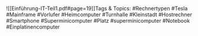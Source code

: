 
![[Einführung-IT-Teil1.pdf#page=19]]Tags & Topics:
   #Rechnertypen
   #Tesla
   #Mainframe
   #Vorlufer
   #Heimcomputer
   #Turnhalle
   #Kleinstadt
   #Hostrechner
   #Smartphone
   #Superminicomputer
   #Platz
   #superminicomputer
   #Notebook
   #Einplatinencomputer